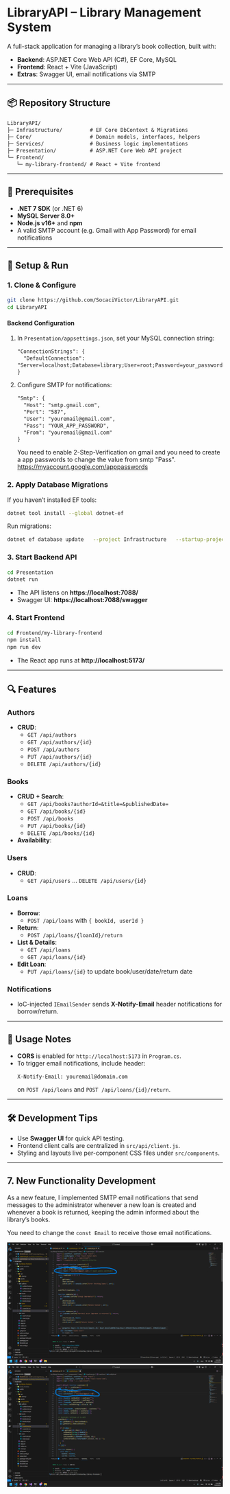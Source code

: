 # LibraryAPI – Library Management System

A full-stack application for managing a library’s book collection, built with:

- **Backend**: ASP.NET Core Web API (C#), EF Core, MySQL
- **Frontend**: React + Vite (JavaScript)
- **Extras**: Swagger UI, email notifications via SMTP

---

## 📦 Repository Structure

```
LibraryAPI/
├─ Infrastructure/         # EF Core DbContext & Migrations
├─ Core/                   # Domain models, interfaces, helpers
├─ Services/               # Business logic implementations
├─ Presentation/           # ASP.NET Core Web API project
└─ Frontend/
   └─ my-library-frontend/ # React + Vite frontend
```

---

## 🔧 Prerequisites

- **.NET 7 SDK** (or .NET 6)
- **MySQL Server 8.0+**
- **Node.js v16+** and **npm**
- A valid SMTP account (e.g. Gmail with App Password) for email notifications

---

## 🚀 Setup & Run

### 1. Clone & Configure

```bash
git clone https://github.com/SocaciVictor/LibraryAPI.git
cd LibraryAPI
```

#### Backend Configuration

1. In `Presentation/appsettings.json`, set your MySQL connection string:

   ```jsonc
   "ConnectionStrings": {
     "DefaultConnection": "Server=localhost;Database=library;User=root;Password=your_password;"
   }
   ```

2. Configure SMTP for notifications:

   ```jsonc
   "Smtp": {
     "Host": "smtp.gmail.com",
     "Port": "587",
     "User": "youremail@gmail.com",
     "Pass": "YOUR_APP_PASSWORD",
     "From": "youremail@gmail.com"
   }
   ```

   You need to enable 2-Step-Verification on gmail and you need to create a app passwords to change the value from smtp "Pass". https://myaccount.google.com/apppasswords

### 2. Apply Database Migrations

If you haven’t installed EF tools:

```bash
dotnet tool install --global dotnet-ef
```

Run migrations:

```bash
dotnet ef database update   --project Infrastructure   --startup-project Presentation
```

### 3. Start Backend API

```bash
cd Presentation
dotnet run
```

- The API listens on **https://localhost:7088/**
- Swagger UI: **https://localhost:7088/swagger**

### 4. Start Frontend

```bash
cd Frontend/my-library-frontend
npm install
npm run dev
```

- The React app runs at **http://localhost:5173/**

---

## 🔍 Features

### Authors

- **CRUD**:
  - `GET /api/authors`
  - `GET /api/authors/{id}`
  - `POST /api/authors`
  - `PUT /api/authors/{id}`
  - `DELETE /api/authors/{id}`

### Books

- **CRUD + Search**:
  - `GET /api/books?authorId=&title=&publishedDate=`
  - `GET /api/books/{id}`
  - `POST /api/books`
  - `PUT /api/books/{id}`
  - `DELETE /api/books/{id}`
- **Availability**:

### Users

- **CRUD**:
  - `GET /api/users` … `DELETE /api/users/{id}`

### Loans

- **Borrow**:
  - `POST /api/loans` with `{ bookId, userId }`
- **Return**:
  - `POST /api/loans/{loanId}/return`
- **List & Details**:
  - `GET /api/loans`
  - `GET /api/loans/{id}`
- **Edit Loan**:
  - `PUT /api/loans/{id}` to update book/user/date/return date

### Notifications

- IoC-injected `IEmailSender` sends **X-Notify-Email** header notifications for borrow/return.

---

## 📝 Usage Notes

- **CORS** is enabled for `http://localhost:5173` in `Program.cs`.
- To trigger email notifications, include header:
  ```
  X-Notify-Email: youremail@domain.com
  ```
  on `POST /api/loans` and `POST /api/loans/{id}/return`.

---

## 🛠️ Development Tips

- Use **Swagger UI** for quick API testing.
- Frontend client calls are centralized in `src/api/client.js`.
- Styling and layouts live per-component CSS files under `src/components`.

---

## 7. New Functionality Development

As a new feature, I implemented SMTP email notifications that send messages to the administrator
whenever a new loan is created and whenever a book is returned, keeping the admin informed about
the library’s books.

You need to change the `const Email` to receive those email notifications.

![LoansList.jsx](images/ss1.png)
![LoanForm.jsx](images/ss2.png)
